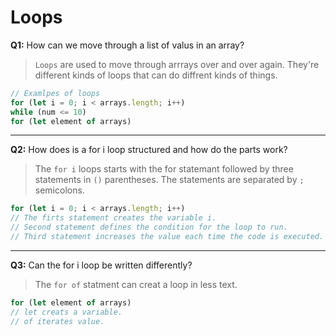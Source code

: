 # Loops
**Q1:** How can we move through a list of valus in an array?
>`Loops` are used to move through arrrays over and over again. They're different kinds of loops that can do diffrent kinds of things.
```js
// Examlpes of loops
for (let i = 0; i < arrays.length; i++)
while (num <= 10)
for (let element of arrays)
```
---
**Q2:** How does is a for i loop structured and how do the parts work?
>The `for i` loops starts with the for statemant followed by three statements in `()` parentheses. The statements are separated by `;` semicolons.
```js
for (let i = 0; i < arrays.length; i++)
// The firts statement creates the variable i.
// Second statement defines the condition for the loop to run.
// Third statement increases the value each time the code is executed.
```
---
**Q3:** Can the for i loop be written differently?
>The `for of` statment can creat a loop in less text.
```js
for (let element of arrays)
// let creats a variable.
// of iterates value.
```